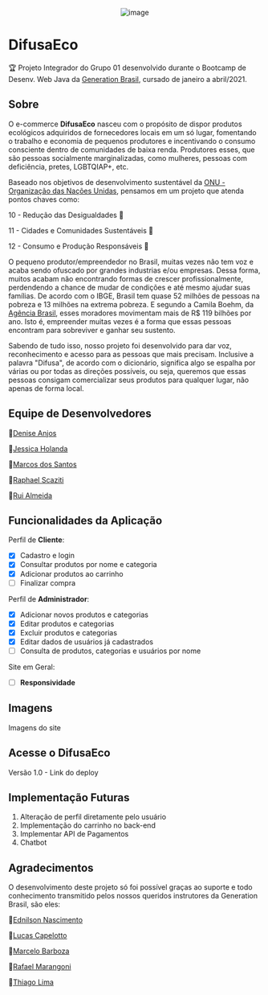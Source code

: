 <div align="center">
  
![image](https://user-images.githubusercontent.com/66034341/115114760-53203680-9f67-11eb-8cdf-50605412c6ef.png?raw=true)

</div>

# DifusaEco 

:trophy: Projeto Integrador do Grupo 01 desenvolvido durante o Bootcamp de Desenv. Web Java da [Generation Brasil](https://brazil.generation.org/), cursado de janeiro a abril/2021. 

## Sobre

O e-commerce **DifusaEco** nasceu com o propósito de dispor produtos ecológicos adquiridos de fornecedores locais em um só lugar, fomentando o trabalho e economia de pequenos produtores e incentivando o consumo consciente dentro de comunidades de baixa renda. Produtores esses, que são pessoas socialmente marginalizadas, como mulheres, pessoas com deficiência, pretes, LGBTQIAP+, etc.

Baseado nos objetivos de desenvolvimento sustentável da [ONU - Organização das Nações Unidas](https://brasil.un.org), pensamos em um projeto que atenda pontos chaves como:

10 - Redução das Desigualdades :two_women_holding_hands: 

11 - Cidades e Comunidades Sustentáveis :house_with_garden: 

12 - Consumo e Produção Responsáveis :deciduous_tree:

<p>O pequeno produtor/empreendedor no Brasil, muitas vezes não tem voz e acaba sendo ofuscado por grandes industrias e/ou empresas. Dessa forma, muitos acabam não encontrando formas de crescer profissionalmente, perdendendo a chance de mudar de condições e até mesmo ajudar suas famílias. De acordo com o IBGE, Brasil tem quase 52 milhões de pessoas na pobreza e 13 milhões na extrema pobreza. E segundo a Camila Boehm, da <a href="https://agenciabrasil.ebc.com.br/geral/noticia/2020-01/moradores-de-favelas-movimentam-r-1198-bilhoes-por-ano">Agência Brasil</a>, esses moradores movimentam mais de R$ 119 bilhões por ano. Isto é, empreender muitas vezes é a forma que essas pessoas encontram para sobreviver e ganhar seu sustento.

Sabendo de tudo isso, nosso projeto foi desenvolvido para dar voz, reconhecimento e acesso para as pessoas que mais precisam. Inclusive a palavra "Difusa", de acordo com o dicionário, significa algo se espalha por várias ou por todas as direções possíveis, ou seja, queremos que essas pessoas consigam comercializar seus produtos para qualquer lugar, não apenas de forma local.

## Equipe de Desenvolvedores

:panda_face:[Denise Anjos](https://github.com/deniseanjos "GitHub")

:koala:[Jessica Holanda](https://github.com/JessicaHolanda "GitHub")

:wolf:[Marcos dos Santos](https://github.com/marcoshakuro "GitHub")

:tiger:[Raphael Scaziti](https://github.com/scaziti "GitHub")

:bear:[Rui Almeida](https://github.com/RuiCoders "GitHub")

## Funcionalidades da Aplicação

Perfil de **Cliente**:

- [x] Cadastro e login
- [x] Consultar produtos por nome e categoria
- [x] Adicionar produtos ao carrinho
- [ ] Finalizar compra

Perfil de **Administrador**:

- [x] Adicionar novos produtos e categorias
- [x] Editar produtos e categorias
- [x] Excluir produtos e categorias
- [x] Editar dados de usuários já cadastrados
- [ ] Consulta de produtos, categorias e usuários por nome

Site em Geral:

- [ ] **Responsividade**

## Imagens

Imagens do site

## Acesse o DifusaEco

Versão 1.0 - Link do deploy

## Implementação Futuras

1. Alteração de perfil diretamente pelo usuário
2. Implementação do carrinho no back-end
3. Implementar API de Pagamentos
4. Chatbot

## Agradecimentos

O desenvolvimento deste projeto só foi possível graças ao suporte e todo conhecimento transmitido pelos nossos queridos instrutores da Generation Brasil, são eles:

:star2:[Ednilson Nascimento](https://github.com/EDNILSON-NASCIMENTO)

:star2:[Lucas Capelotto](https://github.com/LucasCapSilva)

:star2:[Marcelo Barboza](https://github.com/Marcelo7211)

:star2:[Rafael Marangoni](https://github.com/RafaelMarangoni)

:star2:[Thiago Lima](https://github.com/limathiagos)
